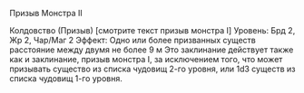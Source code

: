 
Призыв Монстра II

Колдовство (Призыв) [смотрите текст
призыв монстра I]
Уровень: Брд 2, Жр 2, Чар/Маг 2
Эффект: Одно или более призванных
существ расстояние между двумя не
более 9 м
Это заклинание действует также как и
заклинание, призыв монстра I, за исключением того, что может призывать
существо из списка чудовищ 2-го уровня, или 1d3 существ из списка чудовищ
1-го уровня.